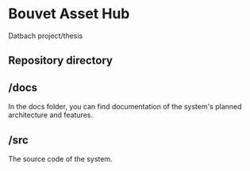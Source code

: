 # Bouvet Asset Hub
Datbach project/thesis

## Repository directory
## /docs
In the docs folder, you can find documentation of the system's planned architecture and features.
## /src
The source code of the system.